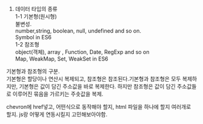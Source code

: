 1. 데이터 타입의 종류 </br>
1-1 기본형(원시형)</br>
불변성. </br>
number,string, boolean, null, undefined and so on. </br>
Symbol in ES6 </br>
1-2 참조형</br>
object(객체), array , Function, Date, RegExp and so on</br>
Map, WeakMap, Set, WeakSet in ES6</br>

기본형과 참조형의 구분.</br>
기본형은 할당이나 연산시 복제되고, 참조형은 참조된다.기본형과 참조형은 모두 복제하지만, 기본형은 값이 담긴 주소값을 바로 복제한다. 하지만 참조형은 값이 담긴 주소값들로 이루어진 묶음을 가르키는 주솟값을 복제.</br>

chevron에 href넣고, 어떤식으로 동작해야 할지, html 파일을 하나에 할지 여러개로 할지.
js랑 어떻게 연동시킬지 고민해보아야함. 
